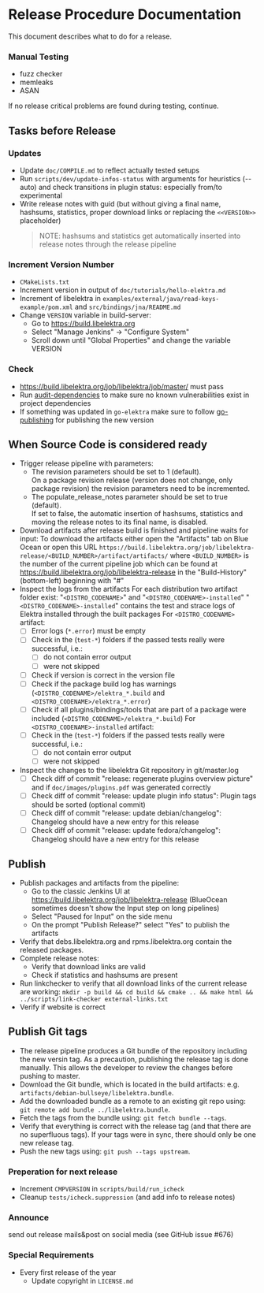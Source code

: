 # Release Procedure Documentation

This document describes what to do for a release.

### Manual Testing

- fuzz checker
- memleaks
- ASAN

If no release critical problems are found during testing, continue.

## Tasks before Release

### Updates

- Update `doc/COMPILE.md` to reflect actually tested setups
- Run `scripts/dev/update-infos-status` with arguments for heuristics (--auto) and check
  transitions in plugin status: especially from/to experimental
- Write release notes with guid (but without giving a final name, hashsums, statistics, proper download links or replacing the `<<VERSION>>` placeholder)
  > NOTE: hashsums and statistics get automatically inserted into release notes through the release pipeline

### Increment Version Number

- `CMakeLists.txt`
- Increment version in output of `doc/tutorials/hello-elektra.md`
- Increment <Version> of libelektra in `examples/external/java/read-keys-example/pom.xml` and `src/bindings/jna/README.md`
- Change `VERSION` variable in build-server:
  - Go to https://build.libelektra.org
  - Select "Manage Jenkins" -> "Configure System"
  - Scroll down until "Global Properties" and change the variable VERSION

### Check

- https://build.libelektra.org/job/libelektra/job/master/ must pass
- Run [audit-dependencies](/scripts/dev/audit-dependencies) to make sure no known vulnerabilities exist in project dependencies
- If something was updated in `go-elektra` make sure to follow [go-publishing](https://go.dev/doc/modules/publishing) for publishing the new version

## When Source Code is considered ready

- Trigger release pipeline with parameters:
  - The revision parameters should be set to 1 (default).  
    On a package revision release (version does not change, only package revision) the revision parameters need to be incremented.
  - The populate_release_notes parameter should be set to true (default).  
    If set to false, the automatic insertion of hashsums, statistics and moving the release notes to its final name, is disabled.
- Download artifacts after release build is finished and pipeline waits for input:
  To download the artifacts either open the "Artifacts" tab on Blue Ocean or open this URL
  `https://build.libelektra.org/job/libelektra-release/<BUILD_NUMBER>/artifact/artifacts/`
  where `<BUILD_NUMBER>` is the number of the current pipeline job which can be found at https://build.libelektra.org/job/libelektra-release
  in the "Build-History" (bottom-left) beginning with "#"
- Inspect the logs from the artifacts
  For each distribution two artifact folder exist: "`<DISTRO_CODENAME>`" and "`<DISTRO_CODENAME>-installed`"
  "`<DISTRO_CODENAME>-installed`" contains the test and strace logs of Elektra installed through the built packages
  For `<DISTRO_CODENAME>` artifact:
  - [ ] Error logs (`*.error`) must be empty
  - [ ] Check in the (`test-*`) folders if the passed tests really were successful, i.e.:
    - [ ] do not contain error output
    - [ ] were not skipped
  - [ ] Check if version is correct in the version file
  - [ ] Check if the package build log has warnings (`<DISTRO_CODENAME>/elektra_*.build` and `<DISTRO_CODENAME>/elektra_*.error`)
  - [ ] Check if all plugins/bindings/tools that are part of a package were included (`<DISTRO_CODENAME>/elektra_*.build`)
        For `<DISTRO_CODENAME>-installed` artifact:
  - [ ] Check in the (`test-*`) folders if the passed tests really were successful, i.e.:
    - [ ] do not contain error output
    - [ ] were not skipped
- Inspect the changes to the libelektra Git repository in git/master.log
  - [ ] Check diff of commit "release: regenerate plugins overview picture" and if
        `doc/images/plugins.pdf` was generated correctly
  - [ ] Check diff of commit "release: update plugin info status": Plugin tags should be sorted (optional commit)
  - [ ] Check diff of commit "release: update debian/changelog": Changelog should have a new entry for this release
  - [ ] Check diff of commit "release: update fedora/changelog": Changelog should have a new entry for this release

## Publish

- Publish packages and artifacts from the pipeline:
  - Go to the classic Jenkins UI at https://build.libelektra.org/job/libelektra-release
    (BlueOcean sometimes doesn't show the Input step on long pipelines)
  - Select "Paused for Input" on the side menu
  - On the prompt "Publish Release?" select "Yes" to publish the artifacts
- Verify that debs.libelektra.org and rpms.libelektra.org contain the released packages.
- Complete release notes:
  - Verify that download links are valid
  - Check if statistics and hashsums are present
- Run linkchecker to verify that all download links of the current release are working:
  `mkdir -p build && cd build && cmake .. && make html && ../scripts/link-checker external-links.txt`
- Verify if website is correct

## Publish Git tags

- The release pipeline produces a Git bundle of the repository including the new versin tag.
  As a precaution, publishing the release tag is done manually. This allows the developer
  to review the changes before pushing to master.
- Download the Git bundle, which is located in the build artifacts: e.g. `artifacts/debian-bullseye/libelektra.bundle`.
- Add the downloaded bundle as a remote to an existing git repo using: `git remote add bundle ../libelektra.bundle`.
- Fetch the tags from the bundle using: `git fetch bundle --tags`.
- Verify that everything is correct with the release tag (and that there are no superfluous tags). If your tags were in sync, there should only be one new release tag.
- Push the new tags using: `git push --tags upstream`.

### Preperation for next release

- Increment `CMPVERSION` in `scripts/build/run_icheck`
- Cleanup `tests/icheck.suppression` (and add info to release notes)

### Announce

send out release mails&post on social media (see GitHub issue #676)

### Special Requirements

- Every first release of the year
  - Update copyright in `LICENSE.md`
